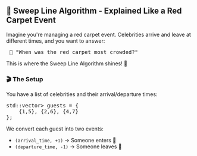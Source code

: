 ## 🧹 Sweep Line Algorithm - Explained Like a Red Carpet Event
Imagine you're managing a red carpet event. Celebrities arrive and leave at different times, and you want to answer:
<pre> 🧐 "When was the red carpet most crowded?"</pre>
This is where the Sweep Line Algorithm shines! 🌟

### 🎬 The Setup
You have a list of celebrities and their arrival/departure times:
<pre>
std::vector<std::pair<int, int>> guests = {
    {1,5}, {2,6}, {4,7}
};
</pre>
We convert each guest into two events:
- `(arrival_time, +1)` -> Someone enters 🚶
- `(departure_time, -1)` -> Someone leaves 👋
